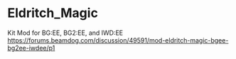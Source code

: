 # Eldritch_Magic
Kit Mod for BG:EE, BG2:EE, and IWD:EE https://forums.beamdog.com/discussion/49591/mod-eldritch-magic-bgee-bg2ee-iwdee/p1

